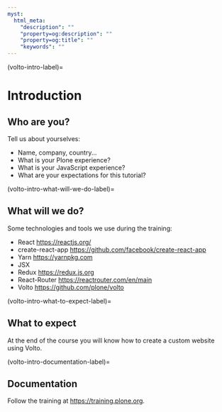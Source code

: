 ```yaml
---
myst:
  html_meta:
    "description": ""
    "property=og:description": ""
    "property=og:title": ""
    "keywords": ""
---
```


(volto-intro-label)=

# Introduction

## Who are you?

Tell us about yourselves:

- Name, company, country...
- What is your Plone experience?
- What is your JavaScript experience?
- What are your expectations for this tutorial?

(volto-intro-what-will-we-do-label)=

## What will we do?

Some technologies and tools we use during the training:

- React <https://reactjs.org/>
- create-react-app <https://github.com/facebook/create-react-app>
- Yarn <https://yarnpkg.com>
- JSX
- Redux <https://redux.js.org>
- React-Router <https://reactrouter.com/en/main>
- Volto <https://github.com/plone/volto>

(volto-intro-what-to-expect-label)=

## What to expect

At the end of the course you will know how to create a custom website using Volto.

(volto-intro-documentation-label)=

## Documentation

Follow the training at <https://training.plone.org>.
